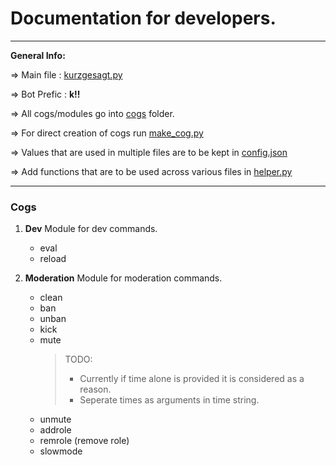 # Documentation for developers.
---

**General Info:**

=> Main file : [kurzgesagt.py](../kurzgesagt.py)

=> Bot Prefic : **k!!**

=> All cogs/modules go into [cogs](../cogs/) folder.

=> For direct creation of cogs run [make_cog.py](../make_cog.py)

=> Values that are used in multiple files are to be kept in [config.json](../config.py)

=> Add functions that are to be used across various files in [helper.py](../helper.py)

---

### Cogs

1. **Dev**
    Module for dev commands.
    - eval
    - reload

2. **Moderation**
    Module for moderation commands.
    - clean
    - ban
    - unban
    - kick
    - mute
        > TODO:
        > - Currently if time alone is provided it is considered as a reason.
        > - Seperate times as arguments in time string.
    - unmute
    - addrole
    - remrole (remove role)
    - slowmode


